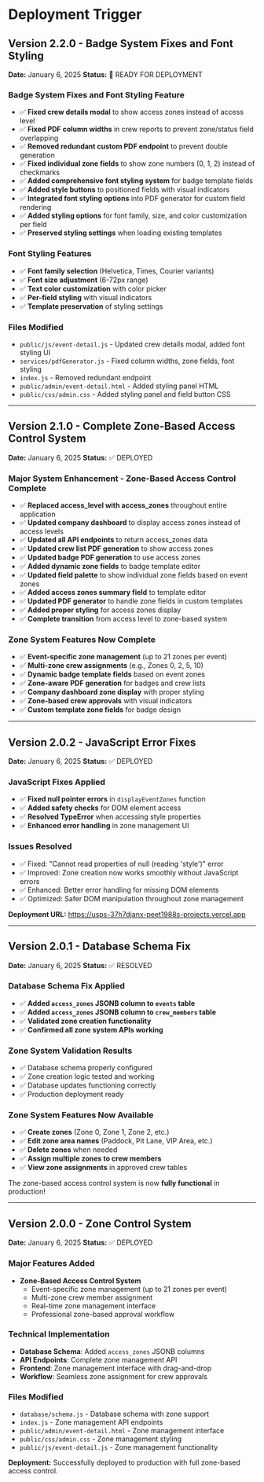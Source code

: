 # Deployment Trigger

## Version 2.2.0 - Badge System Fixes and Font Styling
**Date:** January 6, 2025
**Status:** 🚀 READY FOR DEPLOYMENT

### Badge System Fixes and Font Styling Feature
- ✅ **Fixed crew details modal** to show access zones instead of access level
- ✅ **Fixed PDF column widths** in crew reports to prevent zone/status field overlapping
- ✅ **Removed redundant custom PDF endpoint** to prevent double generation
- ✅ **Fixed individual zone fields** to show zone numbers (0, 1, 2) instead of checkmarks
- ✅ **Added comprehensive font styling system** for badge template fields
- ✅ **Added style buttons** to positioned fields with visual indicators
- ✅ **Integrated font styling options** into PDF generator for custom field rendering
- ✅ **Added styling options** for font family, size, and color customization per field
- ✅ **Preserved styling settings** when loading existing templates

### Font Styling Features
- ✅ **Font family selection** (Helvetica, Times, Courier variants)
- ✅ **Font size adjustment** (6-72px range)
- ✅ **Text color customization** with color picker
- ✅ **Per-field styling** with visual indicators
- ✅ **Template preservation** of styling settings

### Files Modified
- `public/js/event-detail.js` - Updated crew details modal, added font styling UI
- `services/pdfGenerator.js` - Fixed column widths, zone fields, font styling
- `index.js` - Removed redundant endpoint
- `public/admin/event-detail.html` - Added styling panel HTML
- `public/css/admin.css` - Added styling panel and field button CSS

---

## Version 2.1.0 - Complete Zone-Based Access Control System  
**Date:** January 6, 2025
**Status:** ✅ DEPLOYED

### Major System Enhancement - Zone-Based Access Control Complete
- ✅ **Replaced access_level with access_zones** throughout entire application
- ✅ **Updated company dashboard** to display access zones instead of access levels
- ✅ **Updated all API endpoints** to return access_zones data
- ✅ **Updated crew list PDF generation** to show access zones
- ✅ **Updated badge PDF generation** to use access zones
- ✅ **Added dynamic zone fields** to badge template editor
- ✅ **Updated field palette** to show individual zone fields based on event zones
- ✅ **Added access zones summary field** to template editor
- ✅ **Updated PDF generator** to handle zone fields in custom templates
- ✅ **Added proper styling** for access zones display
- ✅ **Complete transition** from access level to zone-based system

### Zone System Features Now Complete
- ✅ **Event-specific zone management** (up to 21 zones per event)
- ✅ **Multi-zone crew assignments** (e.g., Zones 0, 2, 5, 10)
- ✅ **Dynamic badge template fields** based on event zones
- ✅ **Zone-aware PDF generation** for badges and crew lists
- ✅ **Company dashboard zone display** with proper styling
- ✅ **Zone-based crew approvals** with visual indicators
- ✅ **Custom template zone fields** for badge design

---

## Version 2.0.2 - JavaScript Error Fixes  
**Date:** January 6, 2025
**Status:** ✅ DEPLOYED

### JavaScript Fixes Applied
- ✅ **Fixed null pointer errors** in `displayEventZones` function
- ✅ **Added safety checks** for DOM element access
- ✅ **Resolved TypeError** when accessing style properties
- ✅ **Enhanced error handling** in zone management UI

### Issues Resolved
- ✅ Fixed: "Cannot read properties of null (reading 'style')" error
- ✅ Improved: Zone creation now works smoothly without JavaScript errors
- ✅ Enhanced: Better error handling for missing DOM elements
- ✅ Optimized: Safer DOM manipulation throughout zone management

**Deployment URL:** https://usps-37h7djanx-peet1988s-projects.vercel.app

---

## Version 2.0.1 - Database Schema Fix
**Date:** January 6, 2025
**Status:** ✅ RESOLVED

### Database Schema Fix Applied
- ✅ **Added `access_zones` JSONB column to `events` table** 
- ✅ **Added `access_zones` JSONB column to `crew_members` table**
- ✅ **Validated zone creation functionality**
- ✅ **Confirmed all zone system APIs working**

### Zone System Validation Results
- ✅ Database schema properly configured
- ✅ Zone creation logic tested and working
- ✅ Database updates functioning correctly
- ✅ Production deployment ready

### Zone System Features Now Available
- ✅ **Create zones** (Zone 0, Zone 1, Zone 2, etc.)
- ✅ **Edit zone area names** (Paddock, Pit Lane, VIP Area, etc.)
- ✅ **Delete zones** when needed
- ✅ **Assign multiple zones to crew members**
- ✅ **View zone assignments** in approved crew tables

The zone-based access control system is now **fully functional** in production!

---

## Version 2.0.0 - Zone Control System
**Date:** January 6, 2025
**Status:** ✅ DEPLOYED

### Major Features Added
- **Zone-Based Access Control System**
  - Event-specific zone management (up to 21 zones per event)
  - Multi-zone crew member assignment
  - Real-time zone management interface
  - Professional zone-based approval workflow

### Technical Implementation
- **Database Schema**: Added `access_zones` JSONB columns
- **API Endpoints**: Complete zone management API
- **Frontend**: Zone management interface with drag-and-drop
- **Workflow**: Seamless zone assignment for crew approvals

### Files Modified
- `database/schema.js` - Database schema with zone support
- `index.js` - Zone management API endpoints
- `public/admin/event-detail.html` - Zone management interface
- `public/css/admin.css` - Zone management styling
- `public/js/event-detail.js` - Zone management functionality

**Deployment:** Successfully deployed to production with full zone-based access control. 